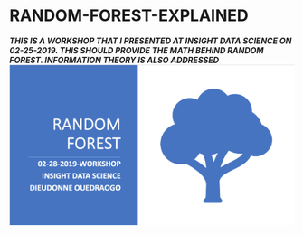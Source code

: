 # RANDOM-FOREST-EXPLAINED
***THIS IS A WORKSHOP THAT I PRESENTED AT INSIGHT DATA SCIENCE ON 02-25-2019. 
THIS SHOULD PROVIDE THE MATH BEHIND RANDOM FOREST.
INFORMATION THEORY IS ALSO ADDRESSED***
![RANDOM FORESR](pit1.png)


